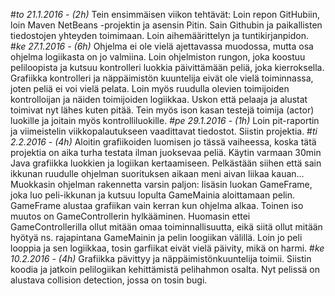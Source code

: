 #*to 21.1.2016 - (2h)* 
Tein ensimmäisen viikon tehtävät: Loin repon GitHubiin, loin Maven NetBeans -projektin ja asensin Pitin. Sain Githubin ja paikallisten tiedostojen yhteyden toimimaan. Loin aihemäärittelyn ja tuntikirjanpidon. 
#*ke 27.1.2016 - (6h)*
Ohjelma ei ole vielä ajettavassa muodossa, mutta osa ohjelma logiikasta on jo valmiina. Loin ohjelmiston rungon, joka koostuu peliloopista ja kutsuu kontrolleri luokkia päivittämään peliä, joka kierroksella. Grafiikka kontrolleri ja näppäimistön kuuntelija eivät ole vielä toiminnassa, joten peliä ei voi vielä pelata. Loin myös ruudulla olevien toimijoiden kontrolloijan ja näiden toimijoiden logiikkaa. Uskon että pelaaja ja alustat toimivat nyt lähes kuten pitää. Tein myös ison kasan testejä toimija (actor) luokille ja joitain myös kontrolliluokille.
#*pe 29.1.2016 - (1h)*
Loin pit-raportin ja viimeistelin viikkopalautukseen vaadittavat tiedostot. Siistin projektia.
#*ti 2.2.2016 - (4h)*
Aloitin grafiikoiden luomisen jo tässä vaiheessa, koska tätä projektia on aika turha testata ilman juoksevaa peliä. Käytin varmaan 30min Java grafiikka luokkien ja logiikan kertaamiseen. Pelkästään siihen että sain ikkunan ruudulle ohjelman suorituksen aikaan meni aivan liikaa kauan... Muokkasin ohjelman rakennetta varsin paljon: lisäsin luokan GameFrame, joka luo peli-ikkunan ja
kutsuu lopulta GameMainia aloittamaan pelin. GameFrame alustaa grafiikan vain kerran kun ohjelma alkaa. Toinen iso muutos on GameControllerin hylkääminen. Huomasin ettei GameControllerilla ollut mitään omaa toiminnallisuutta, eikä siitä ollut mitään hyötyä ns. rajapintana GameMainin ja pelin loogiikan välillä. Loin jo peli looppia ja sen logiikkaa, tosin garfiikat eivät vielä päivity, mikä on harmi. 
#*ke 10.2.2016 - (4h)*
Grafiikka pävittyy ja näppäimistönkuuntelija toimii. Siistin koodia ja jatkoin pelilogiikan kehittämistä pelihahmon osalta. Nyt pelissä on alustava collision detection, jossa on tosin bugi. 
